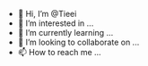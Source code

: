 - 👋 Hi, I’m @Tieei
- 👀 I’m interested in ...
- 🌱 I’m currently learning ...
- 💞️ I’m looking to collaborate on ...
- 📫 How to reach me ...

<!---
Tieei/Tieei is a ✨ special ✨ repository because its `README.md` (this file) appears on your GitHub profile.
You can click the Preview link to take a look at your changes.
--->
